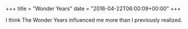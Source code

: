+++
title = "Wonder Years"
date = "2016-04-22T06:00:09+00:00"
+++

I think The Wonder Years influenced me more than I previously realized.
			